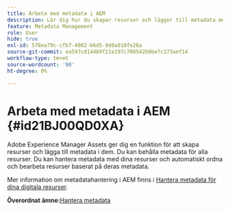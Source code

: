 ```yaml
---
title: Arbeta med metadata i AEM
description: Lär dig hur du skapar resurser och lägger till metadata med Adobe Experience Manager Assets. Hantera metadata från AEM Guides.
feature: Metadata Management
role: User
hide: true
exl-id: 578ea79c-cfb7-4902-b6d5-9d8a010fe26a
source-git-commit: ea597cd14469f21e197c700542b9be7c373aef14
workflow-type: tm+mt
source-wordcount: '90'
ht-degree: 0%

---
```


# Arbeta med metadata i AEM {#id21BJ00QD0XA}

Adobe Experience Manager Assets ger dig en funktion för att skapa resurser och lägga till metadata i dem. Du kan behålla metadata för alla resurser. Du kan hantera metadata med dina resurser och automatiskt ordna och bearbeta resurser baserat på deras metadata.

Mer information om metadatahantering i AEM finns i [Hantera metadata för dina digitala resurser](https://experienceleague.adobe.com/docs/experience-manager-65/assets/using/metadata.html?lang=sv-SE).

**Överordnat ämne:**&#x200B;[ Hantera metadata](manage-metadata.md)
